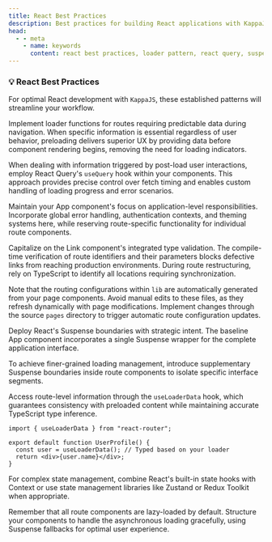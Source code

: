 ```yaml
---
title: React Best Practices
description: Best practices for building React applications with KappaJS including loader patterns, React Query integration, type-safe navigation, and Suspense boundary strategies.
head:
  - - meta
    - name: keywords
      content: react best practices, loader pattern, react query, suspense boundaries, type-safe routing, data fetching patterns, react development
---
```


### 💡 React Best Practices

For optimal React development with `KappaJS`, these established patterns will streamline your workflow.

Implement loader functions for routes requiring predictable data during navigation.
When specific information is essential regardless of user behavior,
preloading delivers superior UX by providing data before component rendering begins,
removing the need for loading indicators.

When dealing with information triggered by post-load user interactions,
employ React Query's `useQuery` hook within your components.
This approach provides precise control over fetch timing and enables custom handling of loading progress and error scenarios.

Maintain your App component's focus on application-level responsibilities.
Incorporate global error handling, authentication contexts, and theming systems here,
while reserving route-specific functionality for individual route components.

Capitalize on the Link component's integrated type validation.
The compile-time verification of route identifiers and their parameters blocks defective links from reaching production environments.
During route restructuring, rely on TypeScript to identify all locations requiring synchronization.

Note that the routing configurations within `lib` are automatically generated from your page components.
Avoid manual edits to these files, as they refresh dynamically with page modifications.
Implement changes through the source `pages` directory to trigger automatic route configuration updates.

Deploy React's Suspense boundaries with strategic intent.
The baseline App component incorporates a single Suspense wrapper for the complete application interface.

To achieve finer-grained loading management,
introduce supplementary Suspense boundaries inside route components to isolate specific interface segments.

Access route-level information through the `useLoaderData` hook,
which guarantees consistency with preloaded content while maintaining accurate TypeScript type inference.

```tsx
import { useLoaderData } from "react-router";

export default function UserProfile() {
  const user = useLoaderData(); // Typed based on your loader
  return <div>{user.name}</div>;
}
```

For complex state management, combine React's built-in state hooks with Context
or use state management libraries like Zustand or Redux Toolkit when appropriate.

Remember that all route components are lazy-loaded by default.
Structure your components to handle the asynchronous loading gracefully,
using Suspense fallbacks for optimal user experience.


